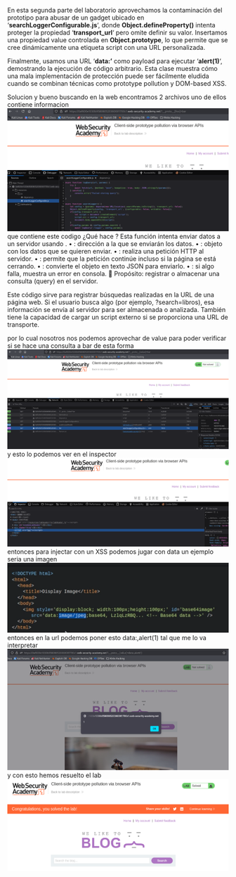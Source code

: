 En esta segunda parte del laboratorio aprovechamos la contaminación del prototipo para abusar de un gadget ubicado en ‘**searchLoggerConfigurable.js**‘, donde **Object.defineProperty()** intenta proteger la propiedad ‘**transport_url**‘ pero omite definir su valor. Insertamos una propiedad value controlada en **Object.prototype**, lo que permite que se cree dinámicamente una etiqueta script con una URL personalizada.

Finalmente, usamos una URL ‘**data:’** como payload para ejecutar ‘**alert(1)**‘, demostrando la ejecución de código arbitrario. Esta clase muestra cómo una mala implementación de protección puede ser fácilmente eludida cuando se combinan técnicas como prototype pollution y DOM-based XSS.

Solucion
y bueno buscando en la web encontramos 2 archivos uno de ellos contiene informacion![Pasted_image_20250831191500.png](Imagenes/Pasted_image_20250831191500.png)
que contiene este codigo
 ¿Qué hace ?
Esta función intenta enviar datos a un servidor usando .
• 	: dirección a la que se enviarán los datos.
• 	: objeto con los datos que se quieren enviar.
• 	: realiza una petición HTTP  al servidor.
• 	: permite que la petición continúe incluso si la página se está cerrando.
• 	: convierte el objeto en texto JSON para enviarlo.
• 	: si algo falla, muestra un error en consola.
🔧 Propósito: registrar o almacenar una consulta (query) en el servidor.

Este código sirve para registrar búsquedas realizadas en la URL de una página web. Si el usuario busca algo (por ejemplo, ?search=libros), esa información se envía al servidor para ser almacenada o analizada. También tiene la capacidad de cargar un script externo si se proporciona una URL de transporte.

por lo cual nosotros nos podemos aprovechar de value para poder verificar si se hace una consulta a bar de esta forma
![Pasted_image_20250831192556.png](Imagenes/Pasted_image_20250831192556.png)
y esto lo podemos ver en el inspector
![Pasted_image_20250831192656.png](Imagenes/Pasted_image_20250831192656.png)
entonces para injectar con un XSS podemos jugar con data un ejemplo seria una imagen
![Pasted_image_20250831192746.png](Imagenes/Pasted_image_20250831192746.png)
entonces en la url podemos poner esto
data:,alert(1)
tal que me lo va interpretar ![Pasted_image_20250831193016.png](Imagenes/Pasted_image_20250831193016.png)
y con esto hemos resuelto el lab
![Pasted_image_20250831193105.png](Imagenes/Pasted_image_20250831193105.png)
